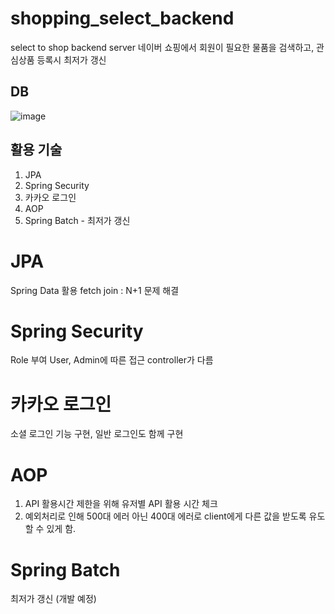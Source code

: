 # shopping_select_backend
select to shop backend server
네이버 쇼핑에서 회원이 필요한 물품을 검색하고, 관심상품 등록시 최저가 갱신

## DB
![image](https://user-images.githubusercontent.com/32606456/153007632-8d1099d9-5bd3-45dd-9b6f-f4f6b3544950.png)

## 활용 기술
1. JPA
2. Spring Security
3. 카카오 로그인
4. AOP
5. Spring Batch - 최저가 갱신 

# JPA
Spring Data 활용
fetch join : N+1 문제 해결

# Spring Security
Role 부여 User, Admin에 따른 접근 controller가 다름

# 카카오 로그인
소셜 로그인 기능 구현, 일반  로그인도 함께 구현


# AOP
1. API 활용시간 제한을 위해 유저별 API 활용 시간 체크
2. 예외처리로 인해 500대 에러 아닌 400대 에러로 client에게 다른 값을 받도록 유도할 수 있게 함. 

# Spring Batch
최저가 갱신 (개발 예정)

